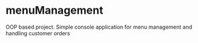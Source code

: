 # menuManagement
OOP based project. Simple console application for menu management and handling customer orders
